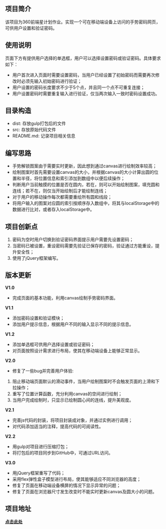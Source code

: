 ## 项目简介
该项目为360前端星计划作业。实现一个可在移动端设备上访问的手势密码网页，可供用户设置和验证密码。

## 使用说明
页面下方有提供用户选择的单选框，用户可以选择设置密码或验证密码。具体要求如下：
- 用户首次进入页面时需要设置密码，当用户已经设置了初始密码而需要再次修改时必须先输入初始密码进行验证；
- 用户设置的密码长度要求不少于5个点，并且同一个点不可重复连接；
- 用户设置密码时需要重复输入进行验证，仅当两次输入一致时密码设置成功。

## 目录构造
- dist: 存放gulp打包后的文件
- src: 存放原始代码文件
- README.md: 记录项目相关信息

## 编写思路
- 手势解锁图案由于需要实时更新，因此想到通过canvas进行绘制效率较高；
- 绘制图案时首先需要设置canvas的大小，并根据canvas的大小计算出圆的位置和半径，将位置信息和索引添加到数组中以便后续操作；
- 判断用户当前触摸的位置是否在圆内，若在，则可以开始绘制图案，填充圆和连线；若不在，则仅当开始绘制后才能绘制连线；
- 对于用户的移动操作每次都需要重绘所有圆和线段；
- 将用户输入的图案对应圆的索引按顺序存入数组中，将其与localStorage中的数据进行比对，或者存入localStorage中。

## 项目创新点
1. 密码为空时用户切换到验证密码界面提示用户需要先设置密码；
2. 当密码已被设置，重设密码需要先验证已保存的密码，验证通过方能重设，提升安全性；
3. 使用了jQuery框架编写。

## 版本更新
**V1.0**
- 完成页面的基本功能，利用canvas绘制手势密码界面。

**V1.1**
- 添加密码设置和验证模块；
- 添加用户提示信息，根据用户不同的输入显示不同的提示信息。

**V1.2**
- 添加单选框可供用户选择设置或验证密码；
- 对页面按照设计需求进行布局，使其在移动端设备上能够正常显示。

**V2.0**
- 修复了一些bug并完善用户体验:
 1. 阻止移动端页面默认的滑动事件，当用户绘制图案时不会触发页面的上滑和下拉操作；
 2. 重写了位置计算函数，充分利用canvas的空间进行绘制；
 3. 当用户完成绘制时，只显示已绘制圆心间的连线，提升美观度。

**V2.1**
- 完善js代码的封装，将项目封装成对象，并通过实例进行调用；
- 对代码添加适当的注释，提高代码的可阅读性。

**V2.2**
- 用gulp对项目进行压缩打包；
- 将打包后的项目同步到GitHub中，可通过URL访问。

**V3.0**
- 用jQuery框架重写了代码；
- 采用flex弹性盒子模型进行布局，使其能够适应不同浏览器的高度；
- 修复了页面在移动端设备横屏的情况下显示异常的问题；
- 修复了页面在浏览器尺寸发生改变时不能实时更新canvas及圆大小的问题。

## 项目地址
[**点击此处**](https://lexus1224.github.io/gCode/index.html)
